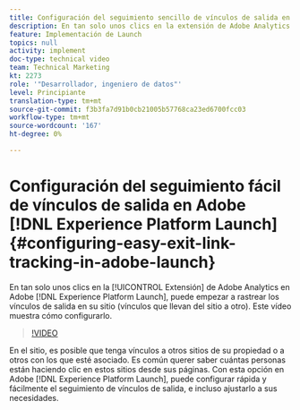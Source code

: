 ```yaml
---
title: Configuración del seguimiento sencillo de vínculos de salida en Experience Platform Launch
description: En tan solo unos clics en la extensión de Adobe Analytics en Experience Platform Launch, puede empezar a rastrear los vínculos de salida en su sitio (vínculos que llevan de su sitio a otro). Este vídeo muestra cómo configurarlo.
feature: Implementación de Launch
topics: null
activity: implement
doc-type: technical video
team: Technical Marketing
kt: 2273
role: '"Desarrollador, ingeniero de datos"'
level: Principiante
translation-type: tm+mt
source-git-commit: f3b3fa7d91b0cb21005b57768ca23ed6700fcc03
workflow-type: tm+mt
source-wordcount: '167'
ht-degree: 0%

---
```



# Configuración del seguimiento fácil de vínculos de salida en Adobe [!DNL Experience Platform Launch] {#configuring-easy-exit-link-tracking-in-adobe-launch}

En tan solo unos clics en la [!UICONTROL Extensión] de Adobe Analytics en Adobe [!DNL Experience Platform Launch], puede empezar a rastrear los vínculos de salida en su sitio (vínculos que llevan del sitio a otro). Este vídeo muestra cómo configurarlo.

>[!VIDEO](https://video.tv.adobe.com/v/25763/?quality=12)

En el sitio, es posible que tenga vínculos a otros sitios de su propiedad o a otros con los que esté asociado. Es común querer saber cuántas personas están haciendo clic en estos sitios desde sus páginas. Con esta opción en Adobe [!DNL Experience Platform Launch], puede configurar rápida y fácilmente el seguimiento de vínculos de salida, e incluso ajustarlo a sus necesidades.
